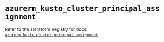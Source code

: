 # `azurerm_kusto_cluster_principal_assignment`

Refer to the Terraform Registry for docs: [`azurerm_kusto_cluster_principal_assignment`](https://registry.terraform.io/providers/hashicorp/azurerm/3.92.0/docs/resources/kusto_cluster_principal_assignment).
